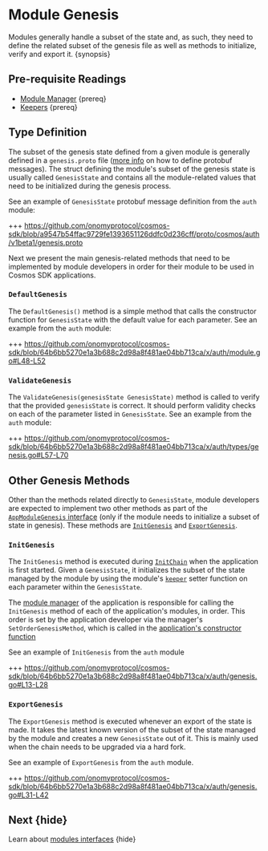 <!--
order: 9
-->

# Module Genesis

Modules generally handle a subset of the state and, as such, they need to define the related subset of the genesis file as well as methods to initialize, verify and export it. {synopsis}

## Pre-requisite Readings

- [Module Manager](./module-manager.md) {prereq}
- [Keepers](./keeper.md) {prereq}

## Type Definition 

The subset of the genesis state defined from a given module is generally defined in a `genesis.proto` file ([more info](../core/encoding.md#gogoproto) on how to define protobuf messages). The struct defining the module's subset of the genesis state is usually called `GenesisState` and contains all the module-related values that need to be initialized during the genesis process. 

See an example of `GenesisState` protobuf message definition from the `auth` module:

+++ https://github.com/onomyprotocol/cosmos-sdk/blob/a9547b54ffac9729fe1393651126ddfc0d236cff/proto/cosmos/auth/v1beta1/genesis.proto

Next we present the main genesis-related methods that need to be implemented by module developers in order for their module to be used in Cosmos SDK applications. 

### `DefaultGenesis`

The `DefaultGenesis()` method is a simple method that calls the constructor function for `GenesisState` with the default value for each parameter. See an example from the `auth` module:

+++ https://github.com/onomyprotocol/cosmos-sdk/blob/64b6bb5270e1a3b688c2d98a8f481ae04bb713ca/x/auth/module.go#L48-L52

### `ValidateGenesis`

The `ValidateGenesis(genesisState GenesisState)` method is called to verify that the provided `genesisState` is correct. It should perform validity checks on each of the parameter listed in `GenesisState`. See an example from the `auth` module:

+++ https://github.com/onomyprotocol/cosmos-sdk/blob/64b6bb5270e1a3b688c2d98a8f481ae04bb713ca/x/auth/types/genesis.go#L57-L70

## Other Genesis Methods

Other than the methods related directly to `GenesisState`, module developers are expected to implement two other methods as part of the [`AppModuleGenesis` interface](./module-manager.md#appmodulegenesis) (only if the module needs to initialize a subset of state in genesis). These methods are [`InitGenesis`](#initgenesis) and [`ExportGenesis`](#exportgenesis).

### `InitGenesis`

The `InitGenesis` method is executed during [`InitChain`](../core/baseapp.md#initchain) when the application is first started. Given a `GenesisState`, it initializes the subset of the state managed by the module by using the module's [`keeper`](./keeper.md) setter function on each parameter within the `GenesisState`. 

The [module manager](./module-manager.md#manager) of the application is responsible for calling the `InitGenesis` method of each of the application's modules, in order. This order is set by the application developer via the manager's `SetOrderGenesisMethod`, which is called in the [application's constructor function](../basics/app-anatomy.md#constructor-function)

See an example of `InitGenesis` from the `auth` module

+++ https://github.com/onomyprotocol/cosmos-sdk/blob/64b6bb5270e1a3b688c2d98a8f481ae04bb713ca/x/auth/genesis.go#L13-L28

### `ExportGenesis`

The `ExportGenesis` method is executed whenever an export of the state is made. It takes the latest known version of the subset of the state managed by the module and creates a new `GenesisState` out of it. This is mainly used when the chain needs to be upgraded via a hard fork. 

See an example of `ExportGenesis` from the `auth` module.

+++ https://github.com/onomyprotocol/cosmos-sdk/blob/64b6bb5270e1a3b688c2d98a8f481ae04bb713ca/x/auth/genesis.go#L31-L42

## Next {hide}

Learn about [modules interfaces](module-interfaces.md) {hide}